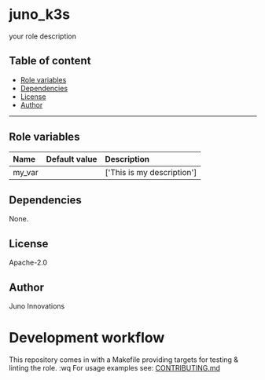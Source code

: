 # juno_k3s

your role description

## Table of content

- [Role variables](#role-variables)
- [Dependencies](#dependencies)
- [License](#license)
- [Author](#author)

---

## Role variables
| Name | Default value | Description |
|:-----|:--------------|:------------|
| my_var |  | ['This is my description'] |



## Dependencies

None.

## License

Apache-2.0

## Author

Juno Innovations

# Development workflow

This repository comes in with a Makefile providing targets for testing & linting the role.
:wq
For usage examples see: [CONTRIBUTING.md](CONTRIBUTING.md)

